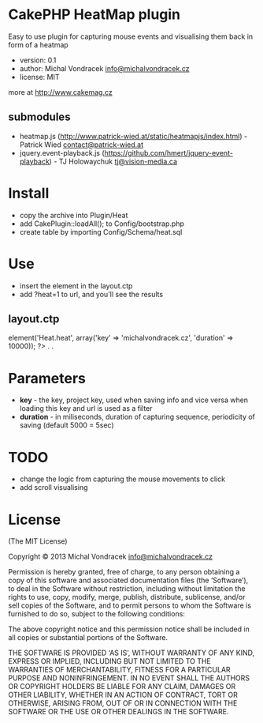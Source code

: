 CakePHP HeatMap plugin
======================
Easy to use plugin for capturing mouse events and visualising them back in form of a heatmap
* version: 0.1
* author: Michal Vondracek <info@michalvondracek.cz>
* license: MIT

more at http://www.cakemag.cz

submodules
----------
* heatmap.js (http://www.patrick-wied.at/static/heatmapjs/index.html) - Patrick Wied <contact@patrick-wied.at> 
* jquery.event-playback.js (https://github.com/hmert/jquery-event-playback) - TJ Holowaychuk <tj@vision-media.ca>

Install
=======
* copy the archive into Plugin/Heat
* add CakePlugin::loadAll(); to Config/bootstrap.php
* create table by importing Config/Schema/heat.sql

Use
===
* insert the element in the layout.ctp 
* add ?heat=1 to url, and you'll see the results

layout.ctp
----------
 <body>
 <?php echo $this->element('Heat.heat', array('key' => 'michalvondracek.cz', 'duration' => 10000)); ?>
 .
 .

Parameters
==========
* **key** - the key, project key, used when saving info and vice versa when loading this key and url is used as a filter
* **duration** - in miliseconds, duration of capturing sequence, periodicity of saving (default 5000 = 5sec)

TODO
====
* change the logic from capturing the mouse movements to click
* add scroll visualising

License
=======
(The MIT License)

Copyright © 2013 Michal Vondracek <info@michalvondracek.cz>

Permission is hereby granted, free of charge, to any person obtaining a copy of this software and associated documentation files (the ‘Software’), to deal in the Software without restriction, including without limitation the rights to use, copy, modify, merge, publish, distribute, sublicense, and/or sell copies of the Software, and to permit persons to whom the Software is furnished to do so, subject to the following conditions:

The above copyright notice and this permission notice shall be included in all copies or substantial portions of the Software.

THE SOFTWARE IS PROVIDED ‘AS IS’, WITHOUT WARRANTY OF ANY KIND, EXPRESS OR IMPLIED, INCLUDING BUT NOT LIMITED TO THE WARRANTIES OF MERCHANTABILITY, FITNESS FOR A PARTICULAR PURPOSE AND NONINFRINGEMENT. IN NO EVENT SHALL THE AUTHORS OR COPYRIGHT HOLDERS BE LIABLE FOR ANY CLAIM, DAMAGES OR OTHER LIABILITY, WHETHER IN AN ACTION OF CONTRACT, TORT OR OTHERWISE, ARISING FROM, OUT OF OR IN CONNECTION WITH THE SOFTWARE OR THE USE OR OTHER DEALINGS IN THE SOFTWARE.
